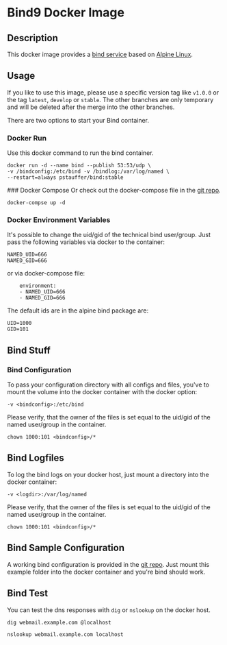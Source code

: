 # Bind9 Docker Image

## Description

This docker image provides a [bind service](https://www.isc.org/downloads/bind/) based on [Alpine Linux](https://hub.docker.com/_/alpine/).

## Usage

If you like to use this image, please use a specific version tag like `v1.0.0` or the tag `latest`, `develop` or `stable`. The other branches are only temporary and will be deleted after the merge into the other branches.

There are two options to start your Bind container.

### Docker Run
Use this docker command to run the bind container.
```
docker run -d --name bind --publish 53:53/udp \
-v /bindconfig:/etc/bind -v /bindlog:/var/log/named \
--restart=always pstauffer/bind:stable
```

### Docker Compose
Or check out the docker-compose file in the [git repo](https://raw.githubusercontent.com/pstauffer/docker-bind/master/Dockerfile).
```
docker-compse up -d
```

### Docker Environment Variables
It's possible to change the uid/gid of the technical bind user/group. Just pass the following variables via docker to the container:
```
NAMED_UID=666
NAMED_GID=666
```

or via docker-compose file:
```
    environment:
    - NAMED_UID=666
    - NAMED_GID=666
```

The default ids are in the alpine bind package are:
```
UID=1000
GID=101
```


## Bind Stuff

### Bind Configuration
To pass your configuration directory with all configs and files, you've to mount the volume into the docker container with the docker option:
```
-v <bindconfig>:/etc/bind
```

Please verify, that the owner of the files is set equal to the uid/gid of the named user/group in the container.
```
chown 1000:101 <bindconfig>/*
```

## Bind Logfiles
To log the bind logs on your docker host, just mount a directory into the docker container:
```
-v <logdir>:/var/log/named
```

Please verify, that the owner of the files is set equal to the uid/gid of the named user/group in the container.
```
chown 1000:101 <bindconfig>/*
```

## Bind Sample Configuration
A working bind configuration is provided in the [git repo](https://github.com/pstauffer/docker-bind/tree/master/bindconfig).
Just mount this example folder into the docker container and you're bind should work.

## Bind Test
You can test the dns responses with `dig` or `nslookup` on the docker host.
```
dig webmail.example.com @localhost

nslookup webmail.example.com localhost
```
